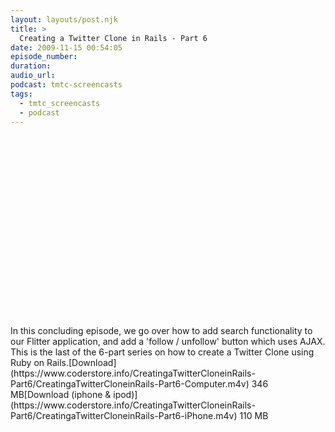 ```yaml
---
layout: layouts/post.njk
title: >
  Creating a Twitter Clone in Rails - Part 6
date: 2009-11-15 00:54:05
episode_number:
duration:
audio_url:
podcast: tmtc-screencasts
tags:
  - tmtc_screencasts
  - podcast
---
```


<object width="540" height="304"><param name="allowfullscreen" value="true">

<param name="allowscriptaccess" value="always">
<param name="movie" value="https://vimeo.com/moogaloop.swf?clip_id=7611868&amp;server=vimeo.com&amp;show_title=0&amp;show_byline=0&amp;show_portrait=0&amp;color=00ADEF&amp;fullscreen=1">
<embed src="https://vimeo.com/moogaloop.swf?clip_id=7611868&amp;server=vimeo.com&amp;show_title=0&amp;show_byline=0&amp;show_portrait=0&amp;color=00ADEF&amp;fullscreen=1" type="application/x-shockwave-flash" allowfullscreen="true" allowscriptaccess="always" width="540" height="304"></embed></object>In this concluding episode, we go over how to add search functionality to our Flitter application, and add a 'follow / unfollow' button which uses AJAX. This is the last of the 6-part series on how to create a Twitter Clone using Ruby on Rails.[Download](https://www.coderstore.info/CreatingaTwitterCloneinRails-Part6/CreatingaTwitterCloneinRails-Part6-Computer.m4v) 346 MB[Download (iphone & ipod)](https://www.coderstore.info/CreatingaTwitterCloneinRails-Part6/CreatingaTwitterCloneinRails-Part6-iPhone.m4v) 110 MB
